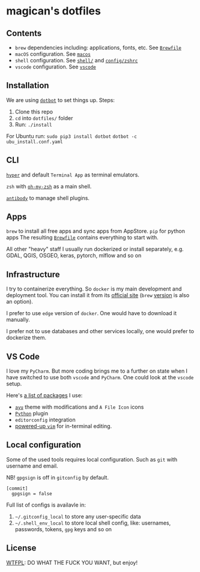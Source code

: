 # magican's dotfiles

## Contents

- `brew` dependencies including: applications, fonts, etc. See [`Brewfile`](https://github.com/magican/dotfiles/blob/master/Brewfile)
- `macOS` configuration. See [`macos`](https://github.com/magican/dotfiles/blob/master/macos)
- `shell` configuration. See [`shell/`](https://github.com/magican/dotfiles/tree/master/shell) and [`config/zshrc`](https://github.com/magican/dotfiles/blob/master/config/zshrc)
- `vscode` configuration. See [`vscode`](https://github.com/magican/dotfiles/blob/master/vscode)


## Installation

We are using [`dotbot`](https://github.com/anishathalye/dotbot/)
to set things up. Steps:

1. Clone this repo
2. `cd` into `dotfiles/` folder
3. Run: `./install`

For Ubuntu run:
`sudo pip3 install dotbot` 
`dotbot -c ubu_install.conf.yaml`

## CLI

[`hyper`](https://hyper.is/)
and default `Terminal App` as terminal emulators.

`zsh` with [`oh-my-zsh`](https://github.com/robbyrussell/oh-my-zsh)
as a main shell.

[`antibody`](https://github.com/getantibody/antibody) to manage shell plugins.

## Apps

`brew` to install all free apps and sync apps from AppStore.
`pip` for python apps
The resulting [`Brewfile`](https://github.com/magican/dotfiles/blob/master/Brewfile) contains everything to start with.

All other "heavy" staff I usually run dockerized or install separately, e.g. GDAL, QGIS, OSGEO, keras, pytorch, mlflow and so on
 
## Infrastructure

I try to containerize everything.
So `docker` is my main development and deployment tool.
You can install it from its [official site](https://docs.docker.com/docker-for-mac/) (`brew` [version](https://github.com/Homebrew/homebrew-core/blob/master/Formula/docker.rb) is also an option).

I prefer to use `edge` version of `docker`.
One would have to download it manually.

I prefer not to use databases and other services locally, one would prefer to
 dockerize them.


## VS Code

I love my `PyCharm`. But more coding brings me to a further on state when
 I have switched to use both `vscode` and `PyCharm`.
One could look at the `vscode` setup.

Here's [a list of packages](https://github.com/magican/dotfiles/blob/master/vscode/install.sh) I use:

- [`ayu`](https://github.com/ayu-theme/vscode-ayu) theme with modifications and `A File Icon` icons
- [`Python`](https://github.com/Microsoft/vscode-python) plugin
- `editorconfig` integration
- [powered-up `vim`](https://github.com/magican/dotfiles/blob/master/config/vimrc)
for in-terminal editing.


## Local configuration

Some of the used tools requires local configuration. Such as `git` with username and email.

NB! `gpgsign` is off in `gitconfig` by default.

```
[commit]
  gpgsign = false
```

Full list of configs is availavle in:

1. `~/.gitconfig_local` to store any user-specific data
2. `~/.shell_env_local` to store local shell config, like: usernames, passwords, tokens, `gpg` keys and so on


## License

[WTFPL](https://en.wikipedia.org/wiki/WTFPL): DO WHAT THE FUCK YOU WANT, but enjoy!
